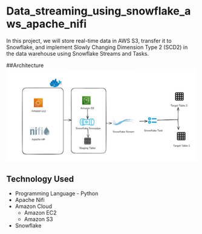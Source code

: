 # Data_streaming_using_snowflake_aws_apache_nifi
In this project, we will store real-time data in AWS S3, transfer it to Snowflake, and implement Slowly Changing Dimension Type 2 (SCD2) in the data warehouse using Snowflake Streams and Tasks.

##Architecture
![Alt text](https://github.com/Nayak009/Data_streaming_using_snowflake_aws_apache_nifi/blob/main/Datawarehouse_snowflake.JPG)

## Technology Used
* Programming Language - Python
* Apache Nifi
* Amazon Cloud
  * Amazon EC2
  * Amazon S3
* Snowflake
